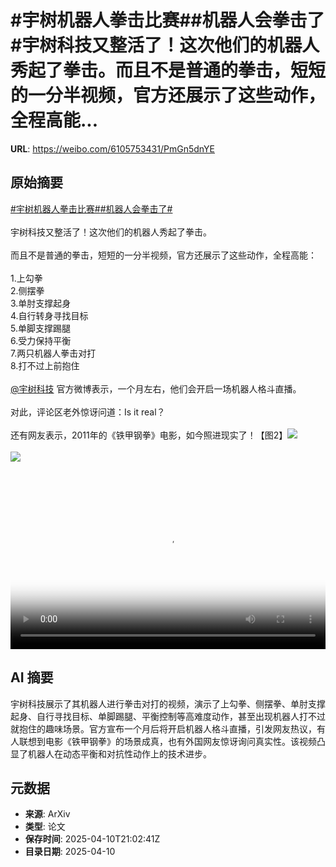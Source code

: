 # #宇树机器人拳击比赛##机器人会拳击了#宇树科技又整活了！这次他们的机器人秀起了拳击。而且不是普通的拳击，短短的一分半视频，官方还展示了这些动作，全程高能...

**URL**: https://weibo.com/6105753431/PmGn5dnYE

## 原始摘要

<a href="https://m.weibo.cn/search?containerid=231522type%3D1%26t%3D10%26q%3D%23%E5%AE%87%E6%A0%91%E6%9C%BA%E5%99%A8%E4%BA%BA%E6%8B%B3%E5%87%BB%E6%AF%94%E8%B5%9B%23&amp;extparam=%23%E5%AE%87%E6%A0%91%E6%9C%BA%E5%99%A8%E4%BA%BA%E6%8B%B3%E5%87%BB%E6%AF%94%E8%B5%9B%23" data-hide=""><span class="surl-text">#宇树机器人拳击比赛#</span></a><a href="https://m.weibo.cn/search?containerid=231522type%3D1%26t%3D10%26q%3D%23%E6%9C%BA%E5%99%A8%E4%BA%BA%E4%BC%9A%E6%8B%B3%E5%87%BB%E4%BA%86%23&amp;extparam=%23%E6%9C%BA%E5%99%A8%E4%BA%BA%E4%BC%9A%E6%8B%B3%E5%87%BB%E4%BA%86%23" data-hide=""><span class="surl-text">#机器人会拳击了#</span></a><br><br>宇树科技又整活了！这次他们的机器人秀起了拳击。<br><br>而且不是普通的拳击，短短的一分半视频，官方还展示了这些动作，全程高能：<br><br>1.上勾拳<br>2.侧摆拳<br>3.单肘支撑起身<br>4.自行转身寻找目标<br>5.单脚支撑踢腿<br>6.受力保持平衡<br>7.两只机器人拳击对打<br>8.打不过上前抱住<br><br><a href="https://weibo.com/n/%E5%AE%87%E6%A0%91%E7%A7%91%E6%8A%80">@宇树科技</a> 官方微博表示，一个月左右，他们会开启一场机器人格斗直播。<br><br>对此，评论区老外惊讶问道：Is it real？<br><br>还有网友表示，2011年的《铁甲钢拳》电影，如今照进现实了！【图2】<img style="" src="https://tvax2.sinaimg.cn/large/006Fd7o3ly1i0c8teagluj31hc0u00v5.jpg" referrerpolicy="no-referrer"><br><br><img style="" src="https://tvax1.sinaimg.cn/large/006Fd7o3ly1i0c8tav58ej30ec0iwabr.jpg" referrerpolicy="no-referrer"><br><br><br clear="both"><div style="clear: both"></div><video controls="controls" poster="https://tvax3.sinaimg.cn/orj480/006Fd7o3ly1i0c8taflclj30xc0istb4.jpg" style="width: 100%"><source src="https://f.video.weibocdn.com/o0/y02pozw7lx08nnfL0h7a010412011XDP0E010.mp4?label=mp4_720p&amp;template=1280x720.25.0&amp;ori=0&amp;ps=1CwnkDw1GXwCQx&amp;Expires=1744322550&amp;ssig=3aQHc9C%2FLw&amp;KID=unistore,video"><source src="https://f.video.weibocdn.com/o0/ejK1iYuMlx08nnfKnM7u01041200zcs00E010.mp4?label=mp4_hd&amp;template=852x480.25.0&amp;ori=0&amp;ps=1CwnkDw1GXwCQx&amp;Expires=1744322550&amp;ssig=poTo41z68Z&amp;KID=unistore,video"><source src="https://f.video.weibocdn.com/o0/I1BCajInlx08nnfKcAnK01041200mSS90E010.mp4?label=mp4_ld&amp;template=640x360.25.0&amp;ori=0&amp;ps=1CwnkDw1GXwCQx&amp;Expires=1744322550&amp;ssig=NsTCNxqugr&amp;KID=unistore,video"><p>视频无法显示，请前往<a href="https://video.weibo.com/show?fid=1034%3A5154060656115737" target="_blank" rel="noopener noreferrer">微博视频</a>观看。</p></video>

## AI 摘要

宇树科技展示了其机器人进行拳击对打的视频，演示了上勾拳、侧摆拳、单肘支撑起身、自行寻找目标、单脚踢腿、平衡控制等高难度动作，甚至出现机器人打不过就抱住的趣味场景。官方宣布一个月后将开启机器人格斗直播，引发网友热议，有人联想到电影《铁甲钢拳》的场景成真，也有外国网友惊讶询问真实性。该视频凸显了机器人在动态平衡和对抗性动作上的技术进步。

## 元数据

- **来源**: ArXiv
- **类型**: 论文
- **保存时间**: 2025-04-10T21:02:41Z
- **目录日期**: 2025-04-10
